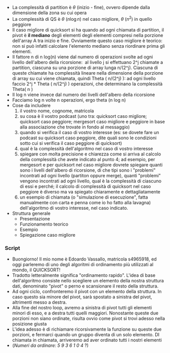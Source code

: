* La complessità di partition è $\theta$ (inizio - fine), ovvero dipende dalla dimensione della zona su cui opera
* La complessità di QS è $\theta$ ($n\log{n}$) nel caso migliore, $\theta$ ($n^2$) in quello peggiore
* Il caso migliore di quicksort si ha quando ad ogni chiamata di partition, il pivot è **il mediano** degli elementi degli elementi compresi nella porzione dell'array A tra inizio e fine. Ovviamente questo caso migliore è teorico: non si può infatti calcolare l'elemento mediano senza riordinare prima gli elementi.
* Il fattore n di n log(n) viene dal numero di operazioni svolte ad ogni livello dell'albero della ricorsione:  al livello j si effettuano 2^j chiamate a partition, ciascuna su una porzione di array lunga n/(2^j). Ciascuna di queste chiamate ha complessità lineare nella dimensione della porzione di array su cui viene chiamata, quindi Theta ( n/(2^j) ): ad ogni livello faccio 2^j * Theta ( n/(2^j) ) operazioni, che determinano la complessità Theta( n )
* Il log n viene invece dal numero dei livelli dell'albero della ricorsione
* Facciamo log n volte n operazioni, ergo theta (n log n)
* Cose da includere
	1) il vostro nome, cognome, matricola  
	2) su cosa è il vostro podcast (uno tra: quicksort caso migliore; quicksort caso peggiore; mergesort caso migliore e peggiore in base alla associazione che trovate in fondo al messaggio)  
	3) quando si verifica il caso di vostro interesse (es: se dovete fare un podcast su quicksort caso peggiore, dite quali sono le condizioni sotto cui si verifica il caso peggiore di quicksort)  
	4) qual è la complessità dell'algoritmo nel caso di vostro interesse  
	5) spiegare con molta precisione e chiarezza come si arriva al calcolo della complessità che avete indicato al punto 4; ad esempio, per mergesort e per quicksort nel caso migliore dovrete spiegare quanti sono i livelli dell'albero di ricorsione, di che tipi sono i "problemi" incontrati ad ogni livello (partiton oppure merge), quanti "problemi" vengono incontrati ad ogni livello, qual è la complessità di ciascuno di essi e perché; il calcolo di complessità di quicksort nel caso peggiore è diverso ma va spiegato chiaramente e dettagliatamente  
	6) un esempio di chiamata (o "simulazione di esecuzione", fatta manualmente con carta e penna come io ho fatto alla lavagna) dell'algoritmo di vostro interesse, nel caso indicato.
* Struttura generale
	* Presentazione
	* Funzionamento teorico
	* Esempio
	* Spiegazione caso migliore 

### Script 
* Buongiorno! Il mio nome è Edoardo Vassallo, matricola s4965918, ed oggi parleremo di uno degli algoritmi di ordinamento più utilizzati al mondo, il QUICKSORT!
* Tradotto letteralmente significa "ordinamento rapido". L'idea di base dell'algoritmo consiste nello scegliere un elemento della nostra struttura dati, denominato "pivot" o perno e scansionare il resto della struttura.
* Ad ogni ciclo, confronteremo il pivot con un elemento della struttura. In caso questo sia minore del pivot, sarà spostato a sinistra del pivot, altrimenti messo a destra.
* Alla fine del nostro loop, avremo a sinistra di pivot tutti gli elementi minori di esso, e a destra tutti quelli maggiori. Nonostante queste due porzioni non siano ordinate, risulta ovvio come pivot si trovi adesso nella posizione giusta 
* L'idea adesso è di richiamare ricorsivamente la funzione su queste due porzioni, e fermarci quando un gruppo diventa di un solo elemento. DI chiamata in chiamata, arriveremo ad aver ordinato tutti i nostri elementi 
* (_Numeri da ordinare: 5 9 3 6 1 0 4_ ?)